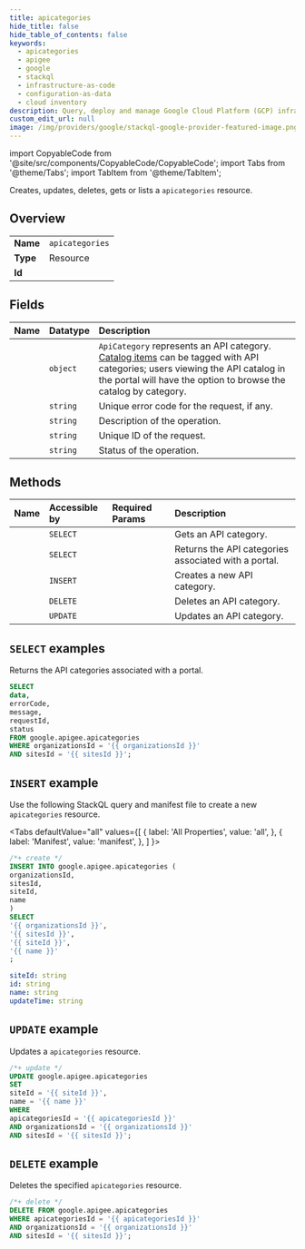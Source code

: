 ```yaml
---
title: apicategories
hide_title: false
hide_table_of_contents: false
keywords:
  - apicategories
  - apigee
  - google
  - stackql
  - infrastructure-as-code
  - configuration-as-data
  - cloud inventory
description: Query, deploy and manage Google Cloud Platform (GCP) infrastructure and resources using SQL
custom_edit_url: null
image: /img/providers/google/stackql-google-provider-featured-image.png
---
```


import CopyableCode from '@site/src/components/CopyableCode/CopyableCode';
import Tabs from '@theme/Tabs';
import TabItem from '@theme/TabItem';

Creates, updates, deletes, gets or lists a <code>apicategories</code> resource.

## Overview
<table><tbody>
<tr><td><b>Name</b></td><td><code>apicategories</code></td></tr>
<tr><td><b>Type</b></td><td>Resource</td></tr>
<tr><td><b>Id</b></td><td><CopyableCode code="google.apigee.apicategories" /></td></tr>
</tbody></table>

## Fields
| Name | Datatype | Description |
|:-----|:---------|:------------|
| <CopyableCode code="data" /> | `object` | `ApiCategory` represents an API category. [Catalog items](/apigee/docs/reference/apis/apigee/rest/v1/organizations.sites.apidocs) can be tagged with API categories; users viewing the API catalog in the portal will have the option to browse the catalog by category. |
| <CopyableCode code="errorCode" /> | `string` | Unique error code for the request, if any. |
| <CopyableCode code="message" /> | `string` | Description of the operation. |
| <CopyableCode code="requestId" /> | `string` | Unique ID of the request. |
| <CopyableCode code="status" /> | `string` | Status of the operation. |

## Methods
| Name | Accessible by | Required Params | Description |
|:-----|:--------------|:----------------|:------------|
| <CopyableCode code="organizations_sites_apicategories_get" /> | `SELECT` | <CopyableCode code="apicategoriesId, organizationsId, sitesId" /> | Gets an API category. |
| <CopyableCode code="organizations_sites_apicategories_list" /> | `SELECT` | <CopyableCode code="organizationsId, sitesId" /> | Returns the API categories associated with a portal. |
| <CopyableCode code="organizations_sites_apicategories_create" /> | `INSERT` | <CopyableCode code="organizationsId, sitesId" /> | Creates a new API category. |
| <CopyableCode code="organizations_sites_apicategories_delete" /> | `DELETE` | <CopyableCode code="apicategoriesId, organizationsId, sitesId" /> | Deletes an API category. |
| <CopyableCode code="organizations_sites_apicategories_patch" /> | `UPDATE` | <CopyableCode code="apicategoriesId, organizationsId, sitesId" /> | Updates an API category. |

## `SELECT` examples

Returns the API categories associated with a portal.

```sql
SELECT
data,
errorCode,
message,
requestId,
status
FROM google.apigee.apicategories
WHERE organizationsId = '{{ organizationsId }}'
AND sitesId = '{{ sitesId }}'; 
```

## `INSERT` example

Use the following StackQL query and manifest file to create a new <code>apicategories</code> resource.

<Tabs
    defaultValue="all"
    values={[
        { label: 'All Properties', value: 'all', },
        { label: 'Manifest', value: 'manifest', },
    ]
}>
<TabItem value="all">

```sql
/*+ create */
INSERT INTO google.apigee.apicategories (
organizationsId,
sitesId,
siteId,
name
)
SELECT 
'{{ organizationsId }}',
'{{ sitesId }}',
'{{ siteId }}',
'{{ name }}'
;
```
</TabItem>
<TabItem value="manifest">

```yaml
siteId: string
id: string
name: string
updateTime: string

```
</TabItem>
</Tabs>

## `UPDATE` example

Updates a <code>apicategories</code> resource.

```sql
/*+ update */
UPDATE google.apigee.apicategories
SET 
siteId = '{{ siteId }}',
name = '{{ name }}'
WHERE 
apicategoriesId = '{{ apicategoriesId }}'
AND organizationsId = '{{ organizationsId }}'
AND sitesId = '{{ sitesId }}';
```

## `DELETE` example

Deletes the specified <code>apicategories</code> resource.

```sql
/*+ delete */
DELETE FROM google.apigee.apicategories
WHERE apicategoriesId = '{{ apicategoriesId }}'
AND organizationsId = '{{ organizationsId }}'
AND sitesId = '{{ sitesId }}';
```
